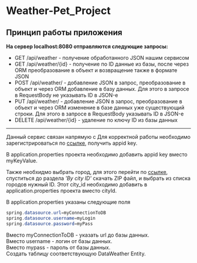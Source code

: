 # Weather-Pet_Project
## Принцип работы приложения

__На сервер localhost:8080 отправляются следующие запросы:__
- GET /api/weather - получение обработанного JSON нашим сервисом
- GET /api/weather/{id} - получение по ID данные из базы, после через ORM преобразование в объект и возвращение также в формате JSON
- POST /api/weather/ - добавление JSON в запрос, преобразование в объект и через ORM добавление в базу данных. Для этого в запросе в RequestBody не указывать ID в JSON-е
- PUT /api/weather/ - добавление JSON в запрос, преобразование в объект и через ORM изменение в базе данных уже существующий строки. Для этого в запросе в RequestBody
указывать ID в JSON-е
- DELETE /api/weather/{id} - удаление по ключу ID из базы данных
____


Данный сервис связан напрямую с 
Для корректной работы необходимо зарегистрироваться по [ссылке](https://openweathermap.org), получить appid key.

В application.properties проекта необходимо добавить appid key вместо myKeyValue. 

Также необхидмо выбрать город, для этого перейти по [ссылке](https://openweathermap.org/current), спуститься до раздела _'By city ID'_ скачать ZIP файл, 
и выбрать из списка городов нужный ID. Этот city_id необходимо добавить в application.properties проекта вместо cityId.

В application.properties указаны следующие поля
```java
spring.datasource.url=myConnectionToDB
spring.datasource.username=myLogin
spring.datasource.password=myPass
```
Вместо myConnectionToDB - указать url до базы данных.<br>
Вместо username - логин от базы данных.<br>
Вместо mypass - пароль от базы данных.<br>
Создать таблицу соответствующую DataWeather Entity.
